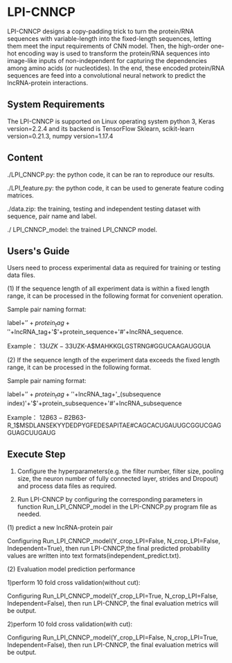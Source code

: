 # LPI-CNNCP


LPI-CNNCP designs a copy-padding trick to turn the protein/RNA sequences with variable-length into the fixed-length sequences, letting them meet the input requirements of CNN model. Then, the high-order one-hot encoding way is used to transform the protein/RNA sequences into image-like inputs of non-independent for capturing the dependencies among amino acids (or nucleotides). In the end, these encoded protein/RNA sequences are feed into a convolutional neural network to predict the lncRNA-protein interactions.


## System Requirements

The LPI-CNNCP is supported on Linux operating system python 3, Keras version=2.2.4 and its backend is TensorFlow Sklearn, scikit-learn version=0.21.3, numpy version=1.17.4

## Content
./LPI_CNNCP.py: the python code, it can be ran to reproduce our results.

./LPI_feature.py: the python code, it can be used to generate feature coding matrices.

./data.zip: the training, testing and independent testing dataset with sequence, pair name and label.


./ LPI_CNNCP_model: the trained LPI_CNNCP model.


## Users's Guide
Users need to process experimental data as required for training or testing data files.

(1) If the sequence length of all experiment data is within a fixed length range, it can be processed in the following format for convenient operation.

Sample pair naming format:

label+'$'+protein_tag+'$'+lncRNA_tag+'$'+protein_sequence+'#'+lncRNA_sequence.

Example：
1$3UZK-3$3UZK-A$MAHKKGLGSTRNG#GGUCAAGAUGGUA

(2) If the sequence length of the experiment data exceeds the fixed length range, it can be processed in the following format.

Sample pair naming format:

label+'$'+protein_tag+'$'+lncRNA_tag+'_(subsequence index)'+'$'+protein_subsequence+'#'+lncRNA_subsequence

Example：
1$2B63-B$2B63-R_1$MSDLANSEKYYDEDPYGFEDESAPITAE#CAGCACUGAUUGCGGUCGAGGUAGCUUGAUG

## Execute Step
1. Configure the hyperparameters(e.g. the filter number, filter size, pooling size, the neuron number of fully connected layer, strides and Dropout) and process data files as required.

2. Run LPI-CNNCP by configuring the corresponding parameters in function Run_LPI_CNNCP_model in the LPI-CNNCP.py program file as needed.

(1) predict a new lncRNA-protein pair

Configuring Run_LPI_CNNCP_model(Y_crop_LPI=False, N_crop_LPI=False, Independent=True), then run LPI-CNNCP,the final predicted probability values are written into text formats(independent_predict.txt).

(2) Evaluation model prediction performance

1)perform 10 fold cross validation(without cut):

Configuring Run_LPI_CNNCP_model(Y_crop_LPI=True, N_crop_LPI=False, Independent=False), then run LPI-CNNCP, the final evaluation metrics will be output.

2)perform 10 fold cross validation(with cut):

Configuring Run_LPI_CNNCP_model(Y_crop_LPI=False, N_crop_LPI=True, Independent=False), then run LPI-CNNCP, the final evaluation metrics will be output.


